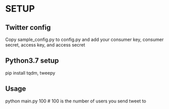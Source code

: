 

# SETUP

## Twitter config

Copy sample_config.py to config.py and add your consumer key, consumer secret, access key, and access secret

## Python3.7 setup
pip install tqdm, tweepy


## Usage
python main.py 100 # 100 is the number of users you send tweet to
